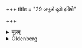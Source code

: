 +++
title = "29 अभून्नो दूतो हविषो"

+++

<details><summary>मूलम्</summary>

अभून्नो दूतो हविषो जातवेदा इत्युल्मुकमद्भिरभ्युक्ष्य २९
</details>

<details><summary>Oldenberg</summary>

29. Having besprinkled (and thus extinguished) the fire-brand (Sūtra 3) with water, with (the verse), 'Jātavedas has been our messenger for what we have offered' (MB. II, 3, 15)
</details>
